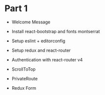 # Part 1

- Welcome Message
- Install react-bootstrap and fonts montserrat
- Setup eslint + editorconfig

- Setup redux and react-router
- Authentication with react-router v4
- ScrollToTop
- PrivateRoute
- Redux Form